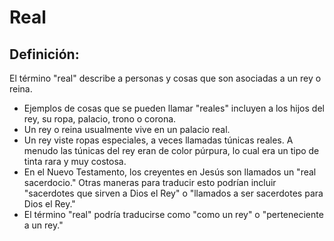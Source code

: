# Real

## Definición: 

El término "real" describe a personas y cosas que son asociadas a un rey o reina.

* Ejemplos de cosas que se pueden llamar "reales" incluyen a los hijos del rey,  su ropa, palacio, trono o corona.
* Un rey o reina usualmente vive en un palacio real.
* Un rey viste ropas especiales, a veces llamadas túnicas reales. A menudo las túnicas del rey eran de color púrpura, lo cual era un tipo de tinta rara y muy costosa.
* En el Nuevo Testamento, los creyentes en Jesús son llamados un "real sacerdocio."  Otras maneras para traducir esto podrían incluir "sacerdotes que sirven a Dios el Rey" o "llamados a ser sacerdotes para Dios el Rey."
* El término "real"  podría traducirse como "como un rey" o "perteneciente a un rey."

